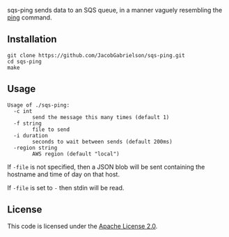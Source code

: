 sqs-ping sends data to an SQS queue, in a manner vaguely resembling
the [ping](https://en.wikipedia.org/wiki/Ping_(networking_utility))
command.

## Installation

```
git clone https://github.com/JacobGabrielson/sqs-ping.git
cd sqs-ping
make
```

## Usage

```
Usage of ./sqs-ping:
  -c int
    	send the message this many times (default 1)
  -f string
    	file to send
  -i duration
    	seconds to wait between sends (default 200ms)
  -region string
    	AWS region (default "local")
```

If `-file` is not specified, then a JSON blob will be sent containing
the hostname and time of day on that host. 

If `-file` is set to `-` then stdin will be read.

## License

This code is licensed under the [Apache License 2.0](LICENSE.txt).

